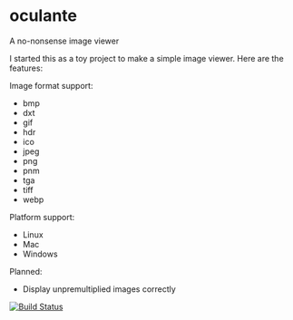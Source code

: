 # oculante
A no-nonsense image viewer

I started this as a toy project to make a simple image viewer. Here are the features:

Image format support:
- bmp	
- dxt	
- gif	
- hdr	
- ico	
- jpeg	
- png	
- pnm	
- tga	
- tiff	
- webp	

Platform support:
- Linux
- Mac
- Windows

Planned:
- Display unpremultiplied images correctly

[![Build Status](https://travis-ci.org/woelper/oculante.svg?branch=master)](https://travis-ci.org/woelper/oculante)